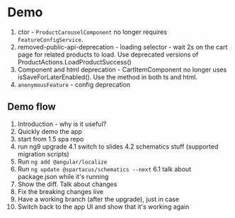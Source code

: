 # Demo

1. ctor - `ProductCarouselComponent` no longer requires `FeatureConfigService`.
1. removed-public-api-deprecation - loading selector - wait 2s on the cart page for related products to load. Use deprecated versions of ProductActions.LoadProductSuccess()
1. Component and html deprecation - CartItemComponent no longer uses isSaveForLaterEnabled(). Use the method in both ts and html.
1. `anonymousFeature` - config deprecation

## Demo flow

1. Introduction - why is it useful?
2. Quickly demo the app
3. start from 1.5 spa repo
4. run ng9 upgrade
   4.1 switch to slides
   4.2 schematics stuff (supported migration scripts)
5. Run `ng add @angular/localize`
6. Run `ng update @spartacus/schematics --next`
   6.1 talk about package.json while it's running
7. Show the diff. Talk about changes
8. Fix the breaking changes live
9. Have a working branch (after the upgrade), just in case
10. Switch back to the app UI and show that it's working again

